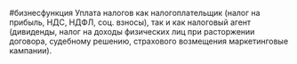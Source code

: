 #бизнесфункция 
Уплата налогов как налогоплательщик (налог на прибыль, НДС, НДФЛ, соц. взносы), так и как налоговый агент (дивиденды, налог на доходы физических лиц при расторжении договора, судебному решению, страхового возмещения маркетинговые кампании).